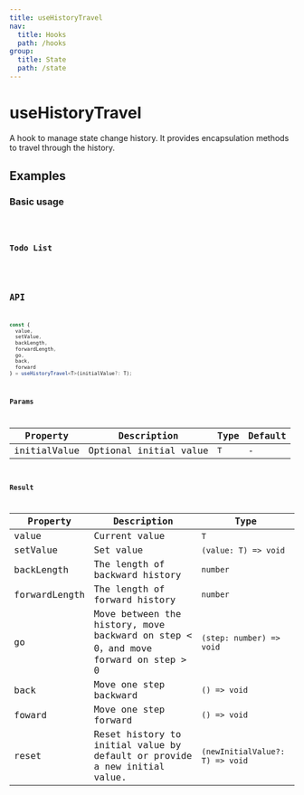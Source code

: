 ```yaml
---
title: useHistoryTravel
nav:
  title: Hooks
  path: /hooks
group:
  title: State
  path: /state
---
```


# useHistoryTravel

A hook to manage state change history. It provides encapsulation methods to travel through the history.

## Examples

### Basic usage

<code src="./demo/demo1.tsx" />

### Todo List

<code src="./demo/demo2.tsx" />

## API

```typescript
const { 
  value, 
  setValue, 
  backLength, 
  forwardLength,
  go, 
  back, 
  forward 
} = useHistoryTravel<T>(initialValue?: T);
```

### Params

| Property     | Description            | Type | Default |
|--------------|------------------------|------|---------|
| initialValue | Optional initial value | `T`  | -       |

### Result

| Property      | Description                                                                       | Type                            |
|---------------|-----------------------------------------------------------------------------------|---------------------------------|
| value         | Current value                                                                     | `T`                             |
| setValue      | Set value                                                                         | `(value: T) => void`            |
| backLength    | The length of backward history                                                    | `number`                        |
| forwardLength | The length of forward history                                                     | `number`                        |
| go            | Move between the history, move backward on step < 0，and move forward on step > 0 | `(step: number) => void`        |
| back          | Move one step backward                                                            | `() => void`                    |
| foward        | Move one step forward                                                             | `() => void`                    |
| reset         | Reset history to initial value by default or provide a new initial value.         | `(newInitialValue?: T) => void` |
